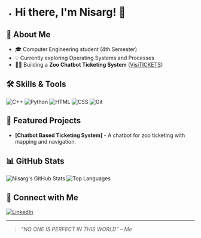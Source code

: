 
- # Hi there, I'm Nisarg! 👋 

## 🚀 About Me
- 🎓 Computer Engineering student (4th Semester)
- 💡 Currently exploring Operating Systems and Processes
- 🧑‍💻 Building a **Zoo Chatbot Ticketing System** ([VisiTICKETS](https://github.com/your-repo-link))

## 🛠️ Skills & Tools
![C++](https://img.shields.io/badge/-C++-00599C?logo=c%2B%2B&logoColor=white)
![Python](https://img.shields.io/badge/-Python-3776AB?logo=python&logoColor=white)
![HTML](https://img.shields.io/badge/-HTML5-E34F26?logo=html5&logoColor=white)
![CSS](https://img.shields.io/badge/-CSS3-1572B6?logo=css3&logoColor=white)
![Git](https://img.shields.io/badge/-Git-F05032?logo=git&logoColor=white)

## 🌟 Featured Projects
- **[Chatbot Based Ticketing System]** - A chatbot for zoo ticketing with mapping and navigation.

## 📊 GitHub Stats
![Nisarg's GitHub Stats](https://github-readme-stats.vercel.app/api?username=NISARG2206&show_icons=true&theme=radical)
![Top Languages](https://github-readme-stats.vercel.app/api/top-langs/?username=NISARG2206&layout=compact&theme=radical)

## 🔗 Connect with Me
[![LinkedIn](https://img.shields.io/badge/-LinkedIn-blue?logo=linkedin&logoColor=white)](https://www.linkedin.com/in/nisarg-patel-682a182b5)



---
> *"NO ONE IS PERFECT IN THIS WORLD" – Me*



<!---
NISARG2206/NISARG2206 is a ✨ special ✨ repository because its `README.md` (this file) appears on your GitHub profile.
You can click the Preview link to take a look at your changes.
--->
